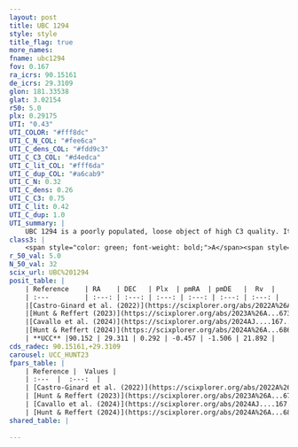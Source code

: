 ```yaml
---
layout: post
title: UBC 1294
style: style
title_flag: true
more_names: 
fname: ubc1294
fov: 0.167
ra_icrs: 90.15161
de_icrs: 29.3109
glon: 181.33538
glat: 3.02154
r50: 5.0
plx: 0.29175
UTI: "0.43"
UTI_COLOR: "#fff8dc"
UTI_C_N_COL: "#fee6ca"
UTI_C_dens_COL: "#fdd9c3"
UTI_C_C3_COL: "#d4edca"
UTI_C_lit_COL: "#fff6da"
UTI_C_dup_COL: "#a6cab9"
UTI_C_N: 0.32
UTI_C_dens: 0.26
UTI_C_C3: 0.75
UTI_C_lit: 0.42
UTI_C_dup: 1.0
UTI_summary: |
    UBC 1294 is a poorly populated, loose object of high C3 quality. It was recently reported in the literature.
class3: |
    <span style="color: green; font-weight: bold;">A</span><span style="color: #FFC300; font-weight: bold;">B</span>
r_50_val: 5.0
N_50_val: 32
scix_url: UBC%201294
posit_table: |
    | Reference    | RA    | DEC   | Plx  | pmRA  | pmDE   |  Rv  |
    | :---         | :---: | :---: | :---: | :---: | :---: | :---: |
    |[Castro-Ginard et al. (2022)](https://scixplorer.org/abs/2022A%26A...661A.118C) | 90.17 | 29.31 | 0.29 | -0.46 | -1.5 | 31.23 |
    |[Hunt & Reffert (2023)](https://scixplorer.org/abs/2023A%26A...673A.114H) | 90.146 | 29.315 | 0.284 | -0.451 | -1.529 | 21.871 |
    |[Cavallo et al. (2024)](https://scixplorer.org/abs/2024AJ....167...12C) | 90.171 | 29.322 | 0.285 | -- | -- | -- |
    |[Hunt & Reffert (2024)](https://scixplorer.org/abs/2024A%26A...686A..42H) | 90.146 | 29.315 | 0.284 | -0.451 | -1.529 | 21.871 |
    | **UCC** |90.152 | 29.311 | 0.292 | -0.457 | -1.506 | 21.892 | 
cds_radec: 90.15161,+29.3109
carousel: UCC_HUNT23
fpars_table: |
    | Reference |  Values |
    | :---  |  :---:  |
    | [Castro-Ginard et al. (2022)](https://scixplorer.org/abs/2022A%26A...661A.118C) | `AV=0.57, Dist=3773, logAge=8.478` |
    | [Hunt & Reffert (2023)](https://scixplorer.org/abs/2023A%26A...673A.114H) | `AV50=0.366, diffAV50=0.66, MOD50=12.428, logAge50=8.81` |
    | [Cavallo et al. (2024)](https://scixplorer.org/abs/2024AJ....167...12C) | `AV50=0.71, dMod50=12.57, logAge50=8.5, [Fe/H]50=0.36` |
    | [Hunt & Reffert (2024)](https://scixplorer.org/abs/2024A%26A...686A..42H) | `MassJ=218.677` |
shared_table: |
    
---
```

